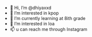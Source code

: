 - 👋 Hi, I’m @dhiyaxxd
- 👀 I’m interested in kpop
- 🌱 I’m currently learning at 8ith grade
- 💞️ I’m interested in loa
- 📫 u can reach me through Instagram 

<!---
dhiyaxxd/dhiyaxxd is a ✨ special ✨ repository because its `README.md` (this file) appears on your GitHub profile.
You can click the Preview link to take a look at your changes.
--->

